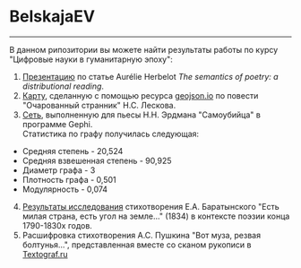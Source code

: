 # BelskajaEV
-----
В данном рипозитории вы можете найти результаты работы по курсу "Цифровые науки в гуманитарную эпоху":  
1. [Презентацию](https://github.com/EvgeniaBelskaja/BelskajaEV/blob/master/Presentation_The%20semantics%20of%20poetry.pdf) по статье Aurélie Herbelot *The semantics of poetry: a distributional reading*.  
2. [Карту](https://github.com/EvgeniaBelskaja/BelskajaEV/blob/master/Leskov_Ocharovanniy%20Strannik.geojson), сделанную с помощью ресурса [geojson.io](http://geojson.io/#map=2/20.0/0.0) по повести "Очарованный странник" Н.С. Лескова.  
3. [Сеть](https://github.com/EvgeniaBelskaja/BelskajaEV/blob/master/Erdman_Samoubijtsa_network.png), выполненную для пьесы Н.Н. Эрдмана "Самоубийца" в программе Gephi.  
Статистика по графу получилась следующая:  
  * Средняя степень - 20,524  
  * Средняя взвешенная степень - 90,925  
  * Диаметр графа - 3  
  * Плотность графа - 0,501
  * Модулярность - 0,074  
4. [Результаты исследования](https://github.com/EvgeniaBelskaja/BelskajaEV/blob/master/Research%20made%20using%20ruscorpora.ru.md) стихотворения Е.А. Баратынского "Есть милая страна, есть угол на земле..." (1834) в контексте поэзии конца 1790-1830х годов.  
5. Расшифровка стихотворения А.С. Пушкина "Вот муза, резвая болтунья...", представленная вместе со сканом рукописи в [Textograf.ru](http://textograf.ru/textograf#/)  
